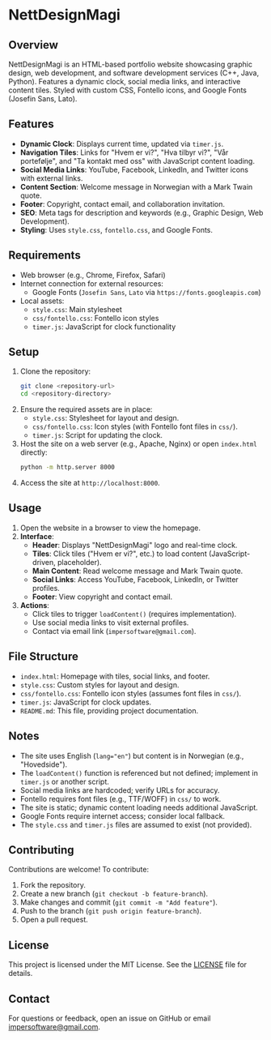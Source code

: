 # NettDesignMagi

## Overview
NettDesignMagi is an HTML-based portfolio website showcasing graphic design, web development, and software development services (C++, Java, Python). Features a dynamic clock, social media links, and interactive content tiles. Styled with custom CSS, Fontello icons, and Google Fonts (Josefin Sans, Lato).

## Features
- **Dynamic Clock**: Displays current time, updated via `timer.js`.
- **Navigation Tiles**: Links for "Hvem er vi?", "Hva tilbyr vi?", "Vår portefølje", and "Ta kontakt med oss" with JavaScript content loading.
- **Social Media Links**: YouTube, Facebook, LinkedIn, and Twitter icons with external links.
- **Content Section**: Welcome message in Norwegian with a Mark Twain quote.
- **Footer**: Copyright, contact email, and collaboration invitation.
- **SEO**: Meta tags for description and keywords (e.g., Graphic Design, Web Development).
- **Styling**: Uses `style.css`, `fontello.css`, and Google Fonts.

## Requirements
- Web browser (e.g., Chrome, Firefox, Safari)
- Internet connection for external resources:
  - Google Fonts (`Josefin Sans`, `Lato` via `https://fonts.googleapis.com`)
- Local assets:
  - `style.css`: Main stylesheet
  - `css/fontello.css`: Fontello icon styles
  - `timer.js`: JavaScript for clock functionality

## Setup
1. Clone the repository:
   ```bash
   git clone <repository-url>
   cd <repository-directory>
   ```
2. Ensure the required assets are in place:
   - `style.css`: Stylesheet for layout and design.
   - `css/fontello.css`: Icon styles (with Fontello font files in `css/`).
   - `timer.js`: Script for updating the clock.
3. Host the site on a web server (e.g., Apache, Nginx) or open `index.html` directly:
   ```bash
   python -m http.server 8000
   ```
4. Access the site at `http://localhost:8000`.

## Usage
1. Open the website in a browser to view the homepage.
2. **Interface**:
   - **Header**: Displays "NettDesignMagi" logo and real-time clock.
   - **Tiles**: Click tiles ("Hvem er vi?", etc.) to load content (JavaScript-driven, placeholder).
   - **Main Content**: Read welcome message and Mark Twain quote.
   - **Social Links**: Access YouTube, Facebook, LinkedIn, or Twitter profiles.
   - **Footer**: View copyright and contact email.
3. **Actions**:
   - Click tiles to trigger `loadContent()` (requires implementation).
   - Use social media links to visit external profiles.
   - Contact via email link (`impersoftware@gmail.com`).

## File Structure
- `index.html`: Homepage with tiles, social links, and footer.
- `style.css`: Custom styles for layout and design.
- `css/fontello.css`: Fontello icon styles (assumes font files in `css/`).
- `timer.js`: JavaScript for clock updates.
- `README.md`: This file, providing project documentation.

## Notes
- The site uses English (`lang="en"`) but content is in Norwegian (e.g., "Hovedside").
- The `loadContent()` function is referenced but not defined; implement in `timer.js` or another script.
- Social media links are hardcoded; verify URLs for accuracy.
- Fontello requires font files (e.g., TTF/WOFF) in `css/` to work.
- The site is static; dynamic content loading needs additional JavaScript.
- Google Fonts require internet access; consider local fallback.
- The `style.css` and `timer.js` files are assumed to exist (not provided).

## Contributing
Contributions are welcome! To contribute:
1. Fork the repository.
2. Create a new branch (`git checkout -b feature-branch`).
3. Make changes and commit (`git commit -m "Add feature"`).
4. Push to the branch (`git push origin feature-branch`).
5. Open a pull request.

## License
This project is licensed under the MIT License. See the [LICENSE](LICENSE) file for details.

## Contact
For questions or feedback, open an issue on GitHub or email impersoftware@gmail.com.